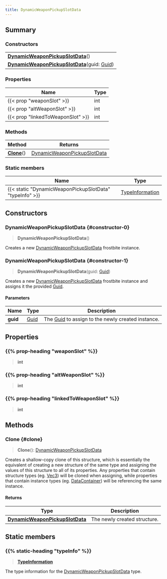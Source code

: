 ```yaml
---
title: DynamicWeaponPickupSlotData
---
```


## Summary

### Constructors

|  |
| --- |
| **[DynamicWeaponPickupSlotData](#constructor-0)**() |
| **[DynamicWeaponPickupSlotData](#constructor-1)**(guid: [Guid](/vext/ref/shared/type/guid)) |

### Properties

| Name | Type |
| ---- | ---- |
| {{< prop "weaponSlot" >}} | int |
| {{< prop "altWeaponSlot" >}} | int |
| {{< prop "linkedToWeaponSlot" >}} | int |

### Methods

| Method | Returns |
| ------ | ------- |
| **[Clone](#clone)**() | [DynamicWeaponPickupSlotData](/vext/ref/fb/dynamicweaponpickupslotdata) |

### Static members

| Name | Type |
| ---- | ---- |
| {{< static "DynamicWeaponPickupSlotData" "typeInfo" >}} | [TypeInformation](/vext/ref/shared/type/typeinformation) |

## Constructors

### DynamicWeaponPickupSlotData {#constructor-0}

> **DynamicWeaponPickupSlotData**()

Creates a new [DynamicWeaponPickupSlotData](/vext/ref/fb/dynamicweaponpickupslotdata) frostbite instance.

### DynamicWeaponPickupSlotData {#constructor-1}

> **DynamicWeaponPickupSlotData**(guid: [Guid](/vext/ref/shared/type/guid))

Creates a new [DynamicWeaponPickupSlotData](/vext/ref/fb/dynamicweaponpickupslotdata) frostbite instance and assigns it the provided [Guid](/vext/ref/shared/type/guid).

#### Parameters

| Name | Type | Description |
| ---- | ---- | ----------- |
| **guid** | [Guid](/vext/ref/shared/type/guid) | The [Guid](/vext/ref/shared/type/guid) to assign to the newly created instance. |

## Properties

### {{% prop-heading "weaponSlot" %}}

> **int**

### {{% prop-heading "altWeaponSlot" %}}

> **int**

### {{% prop-heading "linkedToWeaponSlot" %}}

> **int**

## Methods

### Clone {#clone}

> **Clone**(): [DynamicWeaponPickupSlotData](/vext/ref/fb/dynamicweaponpickupslotdata)

Creates a shallow-copy clone of this structure, which is essentially the equivalent of creating a new structure of the same type and assigning the values of this structure to all of its properties. Any properties that contain structure types (eg. [Vec3](/vext/ref/shared/type/vec3)) will be cloned when assigning, while properties that contain instance types (eg. [DataContainer](/vext/ref/shared/type/datacontainer)) will be referencing the same instance.

#### Returns

| Type | Description |
| ---- | ----------- |
| **[DynamicWeaponPickupSlotData](/vext/ref/fb/dynamicweaponpickupslotdata)** | The newly created structure. |

## Static members

### {{% static-heading "typeInfo" %}}

> **[TypeInformation](/vext/ref/shared/type/typeinformation)**

The type information for the [DynamicWeaponPickupSlotData](/vext/ref/fb/dynamicweaponpickupslotdata) type.

